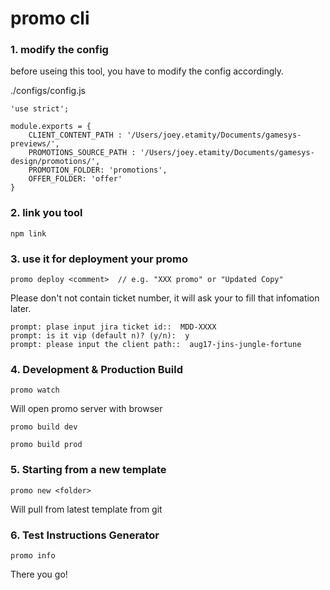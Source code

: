 # promo cli #

### 1. modify the config ###

before useing this tool, you have to modify the config accordingly.

./configs/config.js

```
'use strict';

module.exports = {
    CLIENT_CONTENT_PATH : '/Users/joey.etamity/Documents/gamesys-previews/',
    PROMOTIONS_SOURCE_PATH : '/Users/joey.etamity/Documents/gamesys-design/promotions/',
    PROMOTION_FOLDER: 'promotions',
    OFFER_FOLDER: 'offer'
}

```

### 2. link you tool

```
npm link
```

### 3. use it for deployment your promo
```
promo deploy <comment>  // e.g. "XXX promo" or "Updated Copy"
```

Please don't not contain ticket number, it will ask your to fill that infomation later.

```
prompt: plase input jira ticket id::  MDD-XXXX
prompt: is it vip (default n)? (y/n):  y  
prompt: please input the client path::  aug17-jins-jungle-fortune
```

### 4. Development & Production Build

```
promo watch 
```

Will open promo server with browser

```
promo build dev 
```

```
promo build prod 
```

### 5. Starting from a new template

```
promo new <folder> 
```

Will pull from latest template from git

### 6. Test Instructions Generator 

```
promo info
```


There you go!
